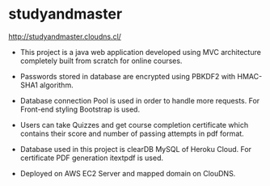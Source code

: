 # studyandmaster
http://studyandmaster.cloudns.cl/

* This project is a java web application developed
using MVC architecture completely built from
scratch for online courses. 

* Passwords stored in database are encrypted using PBKDF2 with
HMAC-SHA1 algorithm.

* Database connection Pool is used in order to handle more requests. For
Front-end styling Bootstrap is used.

* Users can take Quizzes and get course completion certificate
which contains their score and number of passing attempts in 
pdf format.

* Database used in this project is clearDB MySQL of Heroku Cloud. For
certificate PDF generation itextpdf is used.

* Deployed on AWS EC2 Server and mapped domain on ClouDNS.
